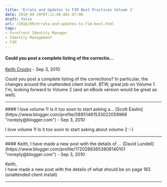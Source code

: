```yaml
---
title: 'Errata and Updates to FIM Best Practices Volume 1'
date: 2010-09-29T07:11:00.001-07:00
draft: false
url: /2010/09/errata-and-updates-to-fim-best.html
tags: 
- Forefront Identity Manager
- Identity Management
- FIM
---
```


#### Could you post a complete listing of the correctio...
[Keith Crosby](https://www.blogger.com/profile/13416728309090644719 "noreply@blogger.com") - <time datetime="2010-09-29T07:22:36.791-07:00">Sep 3, 2010</time>

Could you post a complete listing of the corrections? In particular, the changes around the unattended client install. BTW, great job on Volume 1. I'm, looking forward to Volume 2 (and an eBook version would be great as well).
<hr />
#### I love volume 1! Is it too soon to start asking a...
[Scott Eastin](https://www.blogger.com/profile/08951461533022059968 "noreply@blogger.com") - <time datetime="2010-09-29T10:06:45.898-07:00">Sep 3, 2010</time>

I love volume 1! Is it too soon to start asking about volume 2 :-)
<hr />
#### Keith, I have made a new post with the details of ...
[David Lundell](https://www.blogger.com/profile/17202883653808140101 "noreply@blogger.com") - <time datetime="2010-09-29T15:30:52.930-07:00">Sep 3, 2010</time>

Keith,  
I have made a new post with the details of what should be on page 183 (unattended client install)
<hr />
